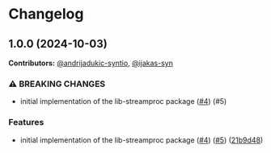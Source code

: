 # Changelog

## 1.0.0 (2024-10-03)
**Contributors:** [@andrijadukic-syntio](https://github.com/andrijadukic-syntio), [@ijakas-syn](https://github.com/ijakas-syn)

### ⚠ BREAKING CHANGES

* initial implementation of the lib-streamproc package ([#4](https://github.com/dataphos/lib-streamproc/issues/4)) (#5)

### Features

* initial implementation of the lib-streamproc package ([#4](https://github.com/dataphos/lib-streamproc/issues/4)) ([#5](https://github.com/dataphos/lib-streamproc/issues/5)) ([21b9d48](https://github.com/dataphos/lib-streamproc/commit/21b9d48a8b81cd4f59a3559903e8a67c8d9861ed))
